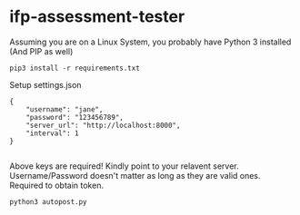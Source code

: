 # ifp-assessment-tester

Assuming you are on a Linux System, you probably have Python 3 installed (And PIP as well)

```
pip3 install -r requirements.txt
```

Setup settings.json

```
{
	"username": "jane",
	"password": "123456789",
	"server_url": "http://localhost:8000",
	"interval": 1
}


```
Above keys are required! Kindly point to your relavent server. Username/Password doesn't matter as long as they are valid ones. Required to obtain token.

```
python3 autopost.py
```
